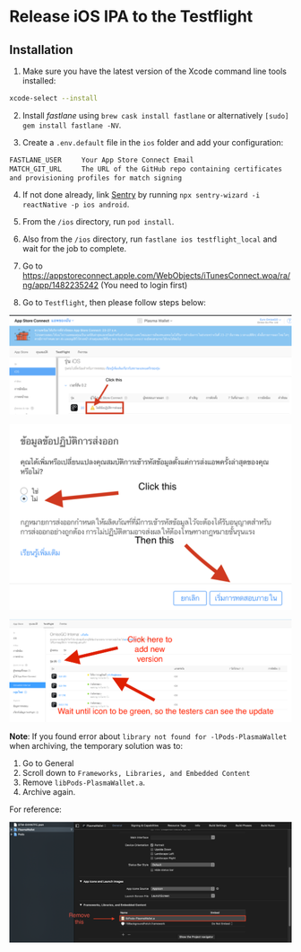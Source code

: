 # Release iOS IPA to the Testflight

## Installation

1. Make sure you have the latest version of the Xcode command line tools installed:

```sh
xcode-select --install
```

2. Install _fastlane_ using `brew cask install fastlane` or alternatively `[sudo] gem install fastlane -NV`.

3. Create a `.env.default` file in the `ios` folder and add your configuration:

```env
FASTLANE_USER     Your App Store Connect Email
MATCH_GIT_URL     The URL of the GitHub repo containing certificates and provisioning profiles for match signing
```

4. If not done already, link [Sentry](https://docs.sentry.io/platforms/react-native/#linking) by running `npx sentry-wizard -i reactNative -p ios android`.

5. From the `/ios` directory, run `pod install`.

6. Also from the `/ios` directory, run `fastlane ios testflight_local` and wait for the job to complete.

7. Go to https://appstoreconnect.apple.com/WebObjects/iTunesConnect.woa/ra/ng/app/1482235242 (You need to login first)

8. Go to `Testflight`, then please follow steps below:

![ios-archive-instruction-12](../public/ios-archive-instruction-12.png)

![ios-archive-instruction-13](../public/ios-archive-instruction-13.png)

![ios-archive-instruction-14](../public/ios-archive-instruction-14.png)

**Note**: If you found error about `library not found for -lPods-PlasmaWallet` when archiving, the temporary solution was to:

1. Go to General
2. Scroll down to `Frameworks, Libraries, and Embedded Content`
3. Remove `libPods-PlasmaWallet.a`.
4. Archive again.

For reference:

![fix-ios-error](../public/fix-ios-error.png)

